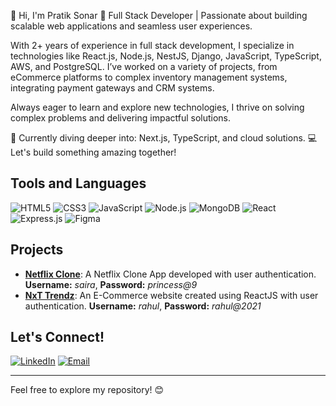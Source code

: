 👋 Hi, I'm Pratik Sonar
🚀 Full Stack Developer | Passionate about building scalable web applications and seamless user experiences.

With 2+ years of experience in full stack development, I specialize in technologies like React.js, Node.js, NestJS, Django, JavaScript, TypeScript, AWS, and PostgreSQL. I’ve worked on a variety of projects, from eCommerce platforms to complex inventory management systems, integrating payment gateways and CRM systems.

Always eager to learn and explore new technologies, I thrive on solving complex problems and delivering impactful solutions.

🌱 Currently diving deeper into: Next.js, TypeScript, and cloud solutions.
💻 Let's build something amazing together!
## Tools and Languages
![HTML5](https://img.shields.io/badge/-HTML5-E34F26?logo=html5&logoColor=white&style=flat)
![CSS3](https://img.shields.io/badge/-CSS3-1572B6?logo=css3)
![JavaScript](https://img.shields.io/badge/-JavaScript-F7DF1E?logo=javascript&logoColor=black)
![Node.js](https://img.shields.io/badge/-Node.js-339933?logo=node.js&logoColor=white)
![MongoDB](https://img.shields.io/badge/-MongoDB-47A248?logo=mongodb&logoColor=white)
![React](https://img.shields.io/badge/-React-61DAFB?logo=react&logoColor=white)
![Express.js](https://img.shields.io/badge/-Express.js-000000?logo=express&logoColor=white)
![Figma](https://img.shields.io/badge/-Figma-F24E1E?logo=figma&logoColor=white)

## Projects
- [**Netflix Clone**](#): A Netflix Clone App developed with user authentication. **Username:** _saira_, **Password:** _princess@9_
- [**NxT Trendz**](#): An E-Commerce website created using ReactJS with user authentication. **Username:** _rahul_, **Password:** _rahul@2021_

## Let's Connect!
[![LinkedIn](https://img.shields.io/badge/-LinkedIn-blue?logo=linkedin)](https://linkedin.com)
[![Email](https://img.shields.io/badge/Email-D14836?logo=gmail&logoColor=white)](mailto:your.email@example.com)

---

Feel free to explore my repository! 😊

